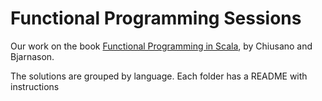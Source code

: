 # Functional Programming Sessions

Our work on the book [Functional Programming in Scala][book], by Chiusano and Bjarnason.

The solutions are grouped by language. Each folder has a README with instructions

[book]: https://www.manning.com/books/functional-programming-in-scala
